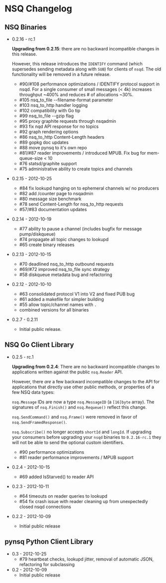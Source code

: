 # NSQ Changelog

## NSQ Binaries

* 0.2.16 - rc.1

    **Upgrading from 0.2.15**: there are no backward incompatible changes in this release.
    
    However, this release introduces the `IDENTIFY` command (which supersedes sending 
    metadata along with `SUB`) for clients of `nsqd`.  The old functionality will be 
    removed in a future release.
    
    * #90/#108 performance optimizations / IDENTIFY protocol support in nsqd. For 
      a single consumer of small messages (< 4k) increases throughput ~400% and 
      reduces # of allocations ~30%.
    * #105 nsq_to_file --filename-format parameter
    * #103 nsq_to_http handler logging
    * #102 compatibility with Go tip
    * #99 nsq_to_file --gzip flag
    * #95 proxy graphite requests through nsqadmin
    * #93 fix nqd API response for no topics
    * #92 graph rendering options
    * #86 nsq_to_http Content-Length headers
    * #89 gopkg doc updates
    * #88 move pynsq to it's own repo
    * #81/#87 reader improvements / introduced MPUB. Fix bug for mem-queue-size < 10
    * #76 statsd/graphite support
    * #75 administrative ability to create topics and channels
* 0.2.15 - 2012-10-25
    * #84 fix lookupd hanging on to ephemeral channels w/ no producers
    * #82 add /counter page to nsqadmin
    * #80 message size benchmark
    * #78 send Content-Length for nsq_to_http requests
    * #57/#83 documentation updates
* 0.2.14 - 2012-10-19
    * #77 ability to pause a channel (includes bugfix for message pump/diskqueue)
    * #74 propagate all topic changes to lookupd
    * #65 create binary releases
* 0.2.13 - 2012-10-15
    * #70 deadlined nsq_to_http outbound requests
    * #69/#72 improved nsq_to_file sync strategy
    * #58 diskqueue metadata bug and refactoring
* 0.2.12 - 2012-10-10
    * #63 consolidated protocol V1 into V2 and fixed PUB bug
    * #61 added a makefile for simpler building
    * #55 allow topic/channel names with `.`
    * combined versions for all binaries
* 0.2.7 - 0.2.11
    * Initial public release.

## NSQ Go Client Library

* 0.2.5 - rc.1
    
    **Upgrading from 0.2.4**: There are no backward incompatible changes to applications
    written against the public `nsq.Reader` API.
    
    However, there *are* a few backward incompatible changes to the API for applications that 
    directly use other public methods, or properties of a few NSQ data types:
    
    `nsq.Message` IDs are now a type `nsq.MessageID` (a `[16]byte` array).  The signatures of
    `nsq.Finish()` and `nsq.Requeue()` reflect this change.
    
    `nsq.SendCommand()` and `nsq.Frame()` were removed in favor of `nsq.SendFramedResponse()`.
    
    `nsq.Subscribe()` no longer accepts `shortId` and `longId`.  If upgrading your consumers
    before upgrading your `nsqd` binaries to `0.2.16-rc.1` they will not be able to send the 
    optional custom identifiers.
    
    * #90 performance optimizations
    * #81 reader performance improvements / MPUB support
* 0.2.4 - 2012-10-15
    * #69 added IsStarved() to reader API
* 0.2.3 - 2012-10-11
    * #64 timeouts on reader queries to lookupd
    * #54 fix crash issue with reader cleaning up from unexpectedly closed nsqd connections
* 0.2.2 - 2012-10-09
    * Initial public release

## pynsq Python Client Library

* 0.3 - 2012-10-25
    * #79 heartbeat checks, lookupd jitter, removal of automatic JSON, refactoring for subclassing
* 0.2 - 2012-10-09
    * Initial public release
